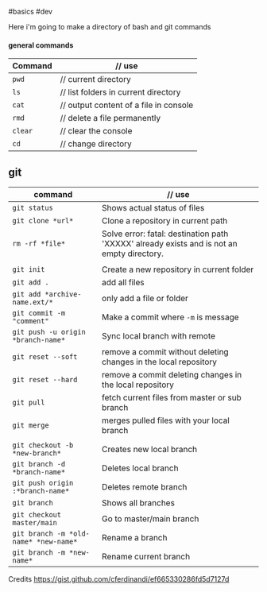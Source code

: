 #basics #dev 

Here i'm going to make a directory of bash and git commands

#### general commands

| Command | // use |
| ---- | ---- |
| `pwd` | // current directory |
| `ls` | // list folders in current directory |
| `cat` | // output content of a file in console |
| `rmd` | // delete a file permanently |
| `clear` | // clear the console |
| `cd` | // change directory |

## git

| command                               | // use                                                                                     |
| ------------------------------------- | ------------------------------------------------------------------------------------------ |
| `git status`                          | Shows actual status of files                                                               |
| `git clone *url*`                     | Clone a repository in current path                                                         |
| `rm -rf *file*`                       | Solve error: fatal: destination path 'XXXXX' already exists and is not an empty directory. |
|                                       |                                                                                            |
| `git init`                            | Create a new repository in current folder                                                  |
| `git add .`                           | add all files                                                                              |
| `git add *archive-name.ext/*`         | only add a file or folder                                                                  |
| `git commit -m "comment"`             | Make a commit where `-m` is message                                                        |
| `git push -u origin *branch-name*`    | Sync local branch with remote                                                              |
| `git reset --soft`                    | remove a commit without deleting changes in the local repository                           |
| `git reset --hard`                    | remove a commit deleting changes in the local repository                                   |
| `git pull`                            | fetch current files from master or sub branch                                              |
| `git merge`                           | merges pulled files with your local branch                                                 |
|                                       |                                                                                            |
| `git checkout -b *new-branch*`        | Creates new local branch                                                                   |
| `git branch -d *branch-name*`         | Deletes local branch                                                                       |
| `git push origin :*branch-name*`      | Deletes remote branch                                                                      |
| `git branch`                          | Shows all branches                                                                         |
| `git checkout master/main`            | Go to master/main branch                                                                   |
| `git branch -m *old-name* *new-name*` | Rename a branch                                                                            |
| `git branch -m *new-name*`            | Rename current branch                                                                      |

Credits https://gist.github.com/cferdinandi/ef665330286fd5d7127d
